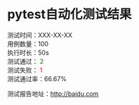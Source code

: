 # pytest自动化测试结果

测试时间：XXX-XX-XX <br />
用例数量：100 <br />
执行时长：50s <br />
测试通过：<font color='green'> 2 </font> <br />
测试失败：<font color='red'> 1 </font> <br />
测试通过率：66.67% <br />

测试报告地址：http://baidu.com
